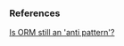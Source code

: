 ### References
[Is ORM still an 'anti pattern'?](https://github.com/getlago/lago/wiki/Is-ORM-still-an-%27anti-pattern%27%3F)
<br />
